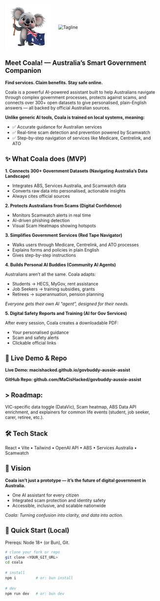 <p>
  <img src="https://github.com/MaCisHacked/govbuddy-aussie-assist/blob/main/src/assets/coala-logo2.jpg" alt="Coala Logo" width="150" align ="center"/>

  <img src="assets/tagline.svg" alt="Tagline" width="400" style="margin-left:20px;vertical-align:middle;"/>

</p>


## Meet Coala! — Australia’s Smart Government Companion

**Find services. Claim benefits. Stay safe online.**  

Coala is a powerful AI-powered assistant built to help Australians navigate through complex government processes, protects against scams, and connects over 300+ open datasets to give personalised, plain-English answers — all backed by official Australian sources.

**Unlike generic AI tools, Coala is trained on local systems, meaning:**
- ✅ Accurate guidance for Australian services
- ✅ Real-time scam detection and prevention powered by Scamwatch
- ✅ Step-by-step navigation of services like Medicare, Centrelink, and ATO

## ✨ What Coala does (MVP)

**1.  Connects 300+ Government Datasets (Navigating Australia’s Data Landscape)**

- Integrates ABS, Services Australia, and Scamwatch data
- Converts raw data into personalised, actionable insights
- Always cites official sources

**2. Protects Australians from Scams (Digital Confidence)**

- Monitors Scamwatch alerts in real time
- AI-driven phishing detection
- Visual Scam Heatmaps showing hotspots

**3. Simplifies Government Services (Red Tape Navigator)**

- Walks users through Medicare, Centrelink, and ATO processes
- Explains forms and policies in plain English
- Gives step-by-step instructions

**4. Builds Personal AI Buddies (Community AI Agents)**

Australians aren’t all the same. Coala adapts:

- Students → HECS, MyGov, rent assistance
- Job Seekers → training subsidies, grants
- Retirees → superannuation, pension planning

*Everyone gets their own AI “agent”, designed for their needs.*

**5. Digital Safety Reports and Training (AI for Gov Services)**

After every session, Coala creates a downloadable PDF:

- Your personalised guidance
- Scam and safety alerts
- Clickable official links


## 🔗 Live Demo & Repo

**Live Demo: macishacked.github.io/govbuddy-aussie-assist**

**GitHub Repo: github.com/MaCisHacked/govbuddy-aussie-assist**

## > Roadmap:
VIC-specific data toggle (DataVic), Scam heatmap, ABS Data API enrichment, and explainers for common life events (student, job seeker, carer, retiree, etc.).


## 🛠️ Tech Stack

React • Vite • Tailwind • OpenAI API • ABS • Services Australia • Scamwatch


## 🚀 Vision

**Coala isn’t just a prototype — it’s the future of digital government in Australia.**

- One AI assistant for every citizen
- Integrated scam protection and identity safety
- Accessible, inclusive, and scalable nationwide

*Coala: Turning confusion into clarity, and data into action.*

## 🚀 Quick Start (Local)
Prereqs: Node 18+ (or Bun), Git.

```bash
# clone your fork or repo
git clone <YOUR_GIT_URL>
cd coala

# install
npm i         # or: bun install

# dev
npm run dev   # or: bun dev